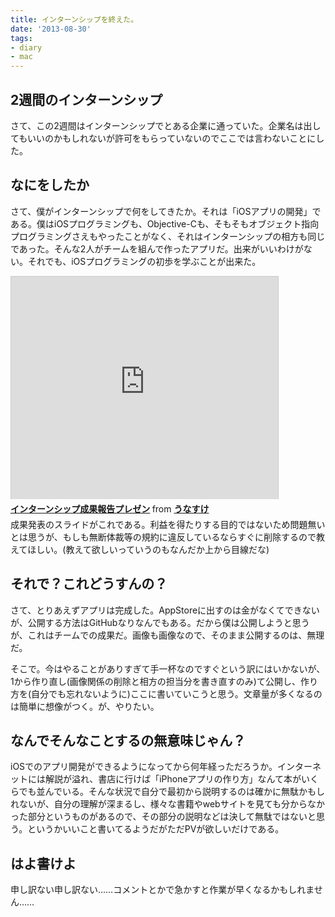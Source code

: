 ```yaml
---
title: インターンシップを終えた。
date: '2013-08-30'
tags:
- diary
- mac
---
```


## 2週間のインターンシップ
さて、この2週間はインターンシップでとある企業に通っていた。企業名は出してもいいのかもしれないが許可をもらっていないのでここでは言わないことにした。

## なにをしたか
さて、僕がインターンシップで何をしてきたか。それは「iOSアプリの開発」である。僕はiOSプログラミングも、Objective-Cも、そもそもオブジェクト指向プログラミングさえもやったことがなく、それはインターンシップの相方も同じであった。そんな2人がチームを組んで作ったアプリだ。出来がいいわけがない。それでも、iOSプログラミングの初歩を学ぶことが出来た。
<iframe src="https://www.slideshare.net/slideshow/embed_code/25749917" width="427" height="356" frameborder="0" marginwidth="0" marginheight="0" scrolling="no" style="border:1px solid #CCC;border-width:1px 1px 0;margin-bottom:5px" allowfullscreen webkitallowfullscreen mozallowfullscreen> </iframe> <div style="margin-bottom:5px"> <strong> <a href="https://www.slideshare.net/yusukenakamura1994/ss-25749917" title="インターンシップ成果報告プレゼン" target="_blank">インターンシップ成果報告プレゼン</a> </strong> from <strong><a href="https://www.slideshare.net/yusukenakamura1994" target="_blank">うなすけ</a></strong> </div>
成果発表のスライドがこれである。利益を得たりする目的ではないため問題無いとは思うが、もしも無断体裁等の規約に違反しているならすぐに削除するので教えてほしい。(教えて欲しいっていうのもなんだか上から目線だな)

## それで？これどうすんの？
さて、とりあえずアプリは完成した。AppStoreに出すのは金がなくてできないが、公開する方法はGitHubなりなんでもある。だから僕は公開しようと思うが、これはチームでの成果だ。画像も画像なので、そのまま公開するのは、無理だ。

そこで。今はやることがありすぎて手一杯なのですぐという訳にはいかないが、1から作り直し(画像関係の削除と相方の担当分を書き直すのみ)て公開し、作り方を(自分でも忘れないように)ここに書いていこうと思う。文章量が多くなるのは簡単に想像がつく。が、やりたい。

## なんでそんなことするの無意味じゃん？
iOSでのアプリ開発ができるようになってから何年経っただろうか。インターネットには解説が溢れ、書店に行けば「iPhoneアプリの作り方」なんて本がいくらでも並んでいる。そんな状況で自分で最初から説明するのは確かに無駄かもしれないが、自分の理解が深まるし、様々な書籍やwebサイトを見ても分からなかった部分というものがあるので、その部分の説明などは決して無駄ではないと思う。というかいいこと書いてるようだがただPVが欲しいだけである。

## はよ書けよ
申し訳ない申し訳ない……コメントとかで急かすと作業が早くなるかもしれません……
